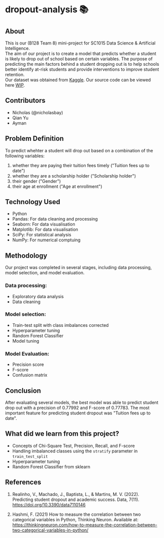 # dropout-analysis 📚

## About
This is our (B128 Team 8) mini-project for SC1015 Data Science & Artificial Intelligence.<br>
The aim of our project is to create a model that predicts whether a student is likely to drop out of school based on certain variables. The purpose of predicting the main factors behind a student dropping out is to help schools better identify at-risk students and provide interventions to improve student retention.<br>
Our dataset was obtained from [Kaggle](https://www.kaggle.com/datasets/thedevastator/higher-education-predictors-of-student-retention). Our source code can be viewed here [WIP]().

## Contributors
- Nicholas (@nicholasbay)
- Qian Yu
- Ayman

## Problem Definition
To predict whehter a student will drop out based on a combination of the following variables:
1. whether they are paying their tuition fees timely ("Tuition fees up to date")
2. whether they are a scholarship holder ("Scholarship holder")
3. their gender ("Gender")
4. their age at enrollment ("Age at enrollment")

## Technology Used
- Python
- Pandas: For data cleaning and processing
- Seaborn: For data visualisation
- Matplotlib: For data visualisation
- SciPy: For statistical analysis
- NumPy: For numerical comptuing

## Methodology
Our project was completed in several stages, including data processing, model selection, and model evaluation.
### Data processing:
- Exploratory data analysis
- Data cleaning
### Model selection:
- Train-test split with class imbalances corrected
- Hyperparameter tuning
- Random Forest Classifier
- Model tuning
### Model Evaluation:
- Precision score
- F-score
- Confusion matrix

## Conclusion
After evaluating several models, the best model was able to predict student drop out with a precision of 0.77992 and F-score of 0.77783. The most important feature for predicting student dropout was "Tuition fees up to date".

## What did we learn from this project?
- Concepts of Chi-Square Test, Precision, Recall, and F-score
- Handling imbalanced classes using the ```stratify``` parameter in ```train_test_split```
- Hyperparameter tuning
- Random Forest Classifier from sklearn

## References
1. Realinho, V., Machado, J., Baptista, L., &amp; Martins, M. V. (2022). Predicting student dropout and academic success. Data, 7(11). https://doi.org/10.3390/data7110146

2. Hashmi, F. (2021) How to measure the correlation between two categorical variables in Python, Thinking Neuron. Available at: https://thinkingneuron.com/how-to-measure-the-correlation-between-two-categorical-variables-in-python/